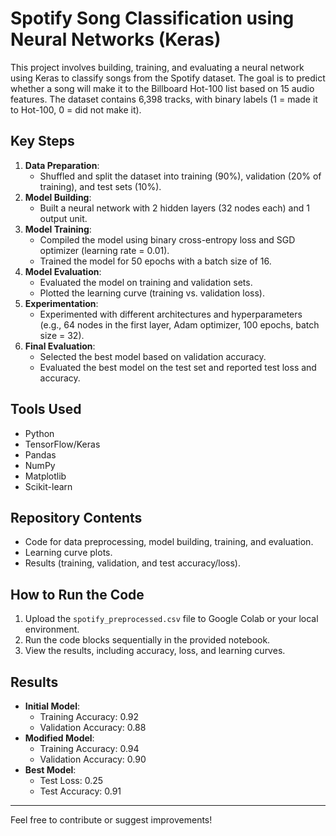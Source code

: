 # Spotify Song Classification using Neural Networks (Keras)

This project involves building, training, and evaluating a neural network using Keras to classify songs from the Spotify dataset. The goal is to predict whether a song will make it to the Billboard Hot-100 list based on 15 audio features. The dataset contains 6,398 tracks, with binary labels (1 = made it to Hot-100, 0 = did not make it).

## Key Steps
1. **Data Preparation**:
   - Shuffled and split the dataset into training (90%), validation (20% of training), and test sets (10%).
2. **Model Building**:
   - Built a neural network with 2 hidden layers (32 nodes each) and 1 output unit.
3. **Model Training**:
   - Compiled the model using binary cross-entropy loss and SGD optimizer (learning rate = 0.01).
   - Trained the model for 50 epochs with a batch size of 16.
4. **Model Evaluation**:
   - Evaluated the model on training and validation sets.
   - Plotted the learning curve (training vs. validation loss).
5. **Experimentation**:
   - Experimented with different architectures and hyperparameters (e.g., 64 nodes in the first layer, Adam optimizer, 100 epochs, batch size = 32).
6. **Final Evaluation**:
   - Selected the best model based on validation accuracy.
   - Evaluated the best model on the test set and reported test loss and accuracy.

## Tools Used
- Python
- TensorFlow/Keras
- Pandas
- NumPy
- Matplotlib
- Scikit-learn

## Repository Contents
- Code for data preprocessing, model building, training, and evaluation.
- Learning curve plots.
- Results (training, validation, and test accuracy/loss).

## How to Run the Code
1. Upload the `spotify_preprocessed.csv` file to Google Colab or your local environment.
2. Run the code blocks sequentially in the provided notebook.
3. View the results, including accuracy, loss, and learning curves.

## Results
- **Initial Model**:
  - Training Accuracy: 0.92
  - Validation Accuracy: 0.88
- **Modified Model**:
  - Training Accuracy: 0.94
  - Validation Accuracy: 0.90
- **Best Model**:
  - Test Loss: 0.25
  - Test Accuracy: 0.91

---

Feel free to contribute or suggest improvements!
